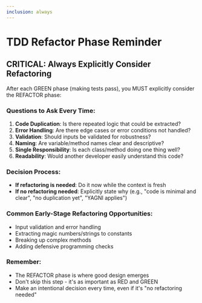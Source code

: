 ```yaml
---
inclusion: always
---
```


# TDD Refactor Phase Reminder

## CRITICAL: Always Explicitly Consider Refactoring

After each GREEN phase (making tests pass), you MUST explicitly consider the REFACTOR phase:

### Questions to Ask Every Time:
1. **Code Duplication**: Is there repeated logic that could be extracted?
2. **Error Handling**: Are there edge cases or error conditions not handled?
3. **Validation**: Should inputs be validated for robustness?
4. **Naming**: Are variable/method names clear and descriptive?
5. **Single Responsibility**: Is each class/method doing one thing well?
6. **Readability**: Would another developer easily understand this code?

### Decision Process:
- **If refactoring is needed**: Do it now while the context is fresh
- **If no refactoring needed**: Explicitly state why (e.g., "code is minimal and clear", "no duplication yet", "YAGNI applies")

### Common Early-Stage Refactoring Opportunities:
- Input validation and error handling
- Extracting magic numbers/strings to constants
- Breaking up complex methods
- Adding defensive programming checks

### Remember:
- The REFACTOR phase is where good design emerges
- Don't skip this step - it's as important as RED and GREEN
- Make an intentional decision every time, even if it's "no refactoring needed"